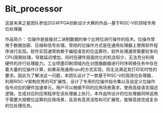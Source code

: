 # Bit_processor
这是未来之星团队参加2024FPGA创新设计大赛的作品--基于RISC-V的领域专用位处理器

作品简介：
  位操作是直接对二进制数据的单个比特位进行操作的技术。位操作常用于数据加密、压缩和信号处理。常规的位操作方式是在通用处理器上使用软件程序进行实现。软件实现通常依赖于编程语言的位运算符，软件处理通常需要较多的CPU周期处理，导致延迟增加，同时在硬件层面优化的机会较少，无法充分利用硬件的并行处理能力。工业喷墨印刷领域内在对图像数据进行时序转换任务中存在着大量的位操作计算，如果采用通用cpu的方式实现，将无法满足其打印实时性的要求。因此为了解决这一问题，本团队设计了一款基于RISC-V的高效位处理器，利用RISC-V架构优秀的可扩展性，设计了专用的位操作指令集以及自定义位操作指令对应的硬件加速单元，用户可以根据不同的应用场景需求，使用高级语言描述逻辑，生成对应的应用程序在该处理器上执行。本作品所设计的位处理器同样适用于需要大规模位运算的应用场景，且具有高灵活性和可扩展性，能够高效完成复杂的位处理任务。
